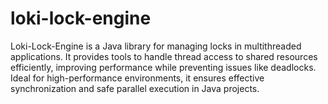 # loki-lock-engine
Loki-Lock-Engine is a Java library for managing locks in multithreaded applications. It provides tools to handle thread access to shared resources efficiently, improving performance while preventing issues like deadlocks. Ideal for high-performance environments, it ensures effective synchronization and safe parallel execution in Java projects.
